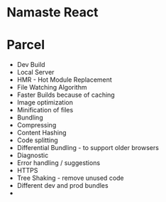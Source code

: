 # Namaste React


# Parcel
- Dev Build
- Local Server
- HMR - Hot Module Replacement
- File Watching Algorithm  
- Faster Builds because of caching
- Image optimization
- Minification of files
- Bundling
- Compressing
- Content Hashing
- Code splitting
- Differential Bundling - to support older browsers
- Diagnostic 
- Error handling / suggestions
- HTTPS
- Tree Shaking - remove unused code 
- Different dev and prod bundles
- 
